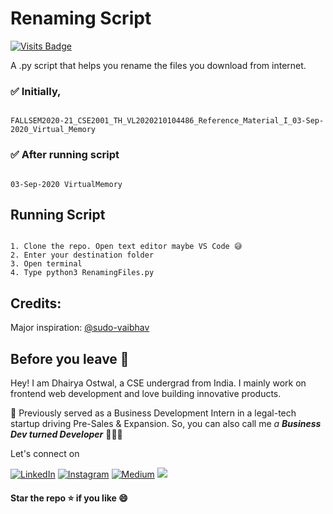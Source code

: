 # Renaming Script
[![Visits Badge](https://badges.pufler.dev/visits/dhairyaostwal/Renaming-Script)](https://github.com/dhairyaostwal/Renaming-Script/)


A .py script that helps you rename the files you download from internet. 

### ✅ Initially, 

```

FALLSEM2020-21_CSE2001_TH_VL2020210104486_Reference_Material_I_03-Sep-2020_Virtual_Memory

```

### ✅ After running script 

```

03-Sep-2020 VirtualMemory

```

## Running Script

```

1. Clone the repo. Open text editor maybe VS Code 😅
2. Enter your destination folder
3. Open terminal
4. Type python3 RenamingFiles.py

```

## Credits:

Major inspiration: [@sudo-vaibhav](https://github.com/sudo-vaibhav/VTOP_file_organizer)

## Before you leave 🥺

Hey! I am Dhairya Ostwal, a CSE undergrad from India. I mainly work on frontend web development and love building innovative products. 

🌱 Previously served as a Business Development Intern in a legal-tech startup driving Pre-Sales & Expansion. So, you can also call me *a **Business Dev turned Developer*** 👨🏻‍💻

Let's connect on 

[![LinkedIn](https://img.shields.io/badge/-linkedin-blue?style=for-the-badge&logo=linkedin)](https://www.linkedin.com/in/dhairyaostwal/) [![Instagram](https://img.shields.io/badge/instagram-%23E4405F.svg?&style=for-the-badge&logo=instagram&logoColor=white)](https://www.instagram.com/dhairyaostwal/) [![Medium](https://img.shields.io/badge/-medium-black?style=for-the-badge&logo=medium)](https://medium.com/@dhairyaostwal) [<img src = "https://img.shields.io/badge/twitter-%2320A1F1.svg?&style=for-the-badge&logo=twitter&logoColor=white">](https://twitter.com/dhairyaostwal/)


#### **Star the repo ⭐️ if you like 😄**
